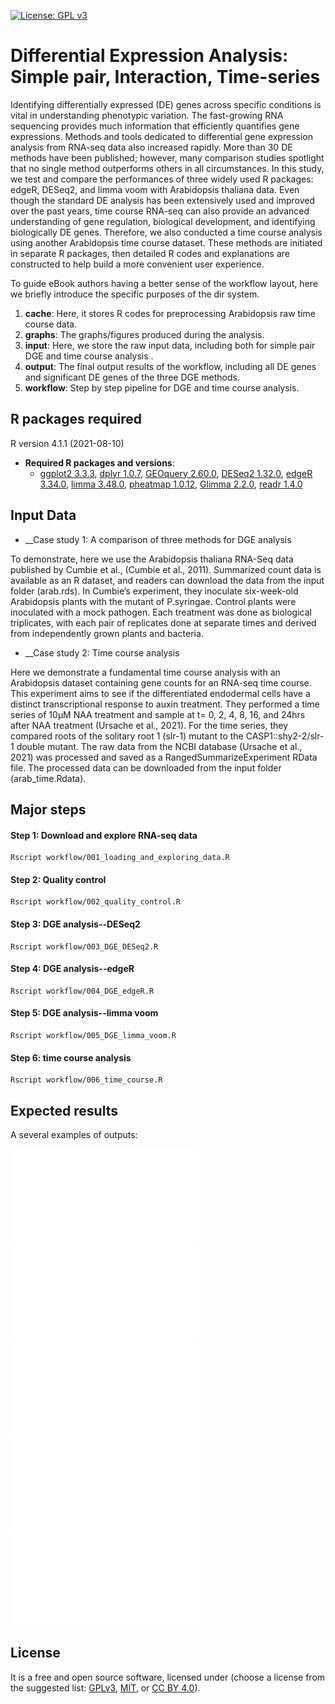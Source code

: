 [![License: GPL v3](https://img.shields.io/badge/License-GPL%20v3-blue.svg)](http://www.gnu.org/licenses/gpl-3.0)

# Differential Expression Analysis: Simple pair, Interaction, Time-series

Identifying differentially expressed (DE) genes across specific conditions is vital in understanding phenotypic variation. The fast-growing RNA sequencing provides much information that efficiently quantifies gene expressions. Methods and tools dedicated to differential gene expression analysis from RNA-seq data also increased rapidly. More than 30 DE methods have been published; however, many comparison studies spotlight that no single method outperforms others in all circumstances. In this study, we test and compare the performances of three widely used R packages: edgeR, DESeq2, and limma voom with Arabidopsis thaliana data. Even though the standard DE analysis has been extensively used and improved over the past years, time course RNA-seq can also provide an advanced understanding of gene regulation, biological development, and identifying biologically DE genes. Therefore, we also conducted a time course analysis using another Arabidopsis time course dataset. These methods are initiated in separate R packages, then detailed R codes and explanations are constructed to help build a more convenient user experience.

To guide eBook authors having a better sense of the workflow layout, here we briefly introduce the specific purposes of the dir system. 

1. __cache__: Here, it stores R codes for preprocessing Arabidopsis raw time course data.
2. __graphs__: The graphs/figures produced during the analysis.
3. __input__: Here, we store the raw input data, including both for simple pair DGE and time course analysis . 
4. __output__: The final output results of the workflow, including all DE genes and significant DE genes of the three DGE methods.
5. __workflow__: Step by step pipeline for DGE and time course analysis. 


## R packages required
R version 4.1.1 (2021-08-10)

- __Required R packages and versions__: 
    - [ggplot2 3.3.3](https://cran.r-project.org/web/packages/ggplot2/index.html), [dplyr 1.0.7](https://dplyr.tidyverse.org/), [GEOquery 2.60.0](https://www.bioconductor.org/packages/release/bioc/html/GEOquery.html), [DESeq2 1.32.0](https://bioconductor.org/packages/release/bioc/html/DESeq2.html), [edgeR 3.34.0](https://bioconductor.org/packages/release/bioc/html/edgeR.html), [limma 3.48.0](https://bioconductor.org/packages/release/bioc/html/limma.html), [pheatmap 1.0.12](https://cran.r-project.org/web/packages/pheatmap/index.html), [Glimma 2.2.0](https://bioconductor.org/packages/release/bioc/html/Glimma.html), [readr 1.4.0](https://readr.tidyverse.org/)


## Input Data
- __Case study 1: A comparison of three methods for DGE analysis

To demonstrate, here we use the Arabidopsis thaliana RNA-Seq data published by Cumbie et al., (Cumbie et al., 2011). Summarized count data is available as an R dataset, and readers can download the data from the input folder (arab.rds). In Cumbie’s experiment, they inoculate six-week-old Arabidopsis plants with the mutant of P.syringae. Control plants were inoculated with a mock pathogen. Each treatment was done as biological triplicates, with each pair of replicates done at separate times and derived from independently grown plants and bacteria.

- __Case study 2: Time course analysis

Here we demonstrate a fundamental time course analysis with an Arabidopsis dataset containing gene counts for an RNA-seq time course. This experiment aims to see if the differentiated endodermal cells have a distinct transcriptional response to auxin treatment. They performed a time series of 10µM NAA treatment and sample at t= 0, 2, 4, 8, 16, and 24hrs after NAA treatment (Ursache et al., 2021). For the time series, they compared roots of the solitary root 1 (slr-1) mutant to the CASP1::shy2-2/slr-1 double mutant. The raw data from the NCBI database (Ursache et al., 2021) was processed and saved as a RangedSummarizeExperiment RData file. The processed data can be downloaded from the input folder (arab_time.Rdata).

## Major steps

#### Step 1: Download and explore RNA-seq data

```
Rscript workflow/001_loading_and_exploring_data.R
```

#### Step 2: Quality control

```
Rscript workflow/002_quality_control.R
```

#### Step 3: DGE analysis--DESeq2

```
Rscript workflow/003_DGE_DESeq2.R
```

#### Step 4: DGE analysis--edgeR

```
Rscript workflow/004_DGE_edgeR.R
```

#### Step 5: DGE analysis--limma voom

```
Rscript workflow/005_DGE_limma_voom.R
```

#### Step 6: time course analysis

```
Rscript workflow/006_time_course.R
```
## Expected results

A several examples of outputs:

![PCA plot](graphs/pca.pdf)
![MA plot](graphs/maplot.pdf)
![Volvano plot](graphs/Volcanoplot.pdf)
![Line grapg of time course](graphs/time_course.pdf)
![Heatmap of time course](graphs/heatmap_time.pdf)


## License
It is a free and open source software, licensed under []() (choose a license from the suggested list:  [GPLv3](https://github.com/github/choosealicense.com/blob/gh-pages/_licenses/gpl-3.0.txt), [MIT](https://github.com/github/choosealicense.com/blob/gh-pages/LICENSE.md), or [CC BY 4.0](https://github.com/github/choosealicense.com/blob/gh-pages/_licenses/cc-by-4.0.txt)).
